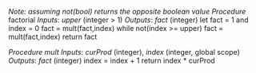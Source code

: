 *Note: assuming not(bool) returns the opposite boolean value*
*Procedure* factorial
	*Inputs*: _upper_ (integer > 1)
	*Outputs*: _fact_ (integer)
		let fact = 1 and index = 0
		fact = mult(fact,index)
		while not(index >= upper)
			fact = mult(fact,index)
		return fact

*Procedure* _mult_
	*Inputs*: _curProd_ (integer), _index_ (integer, global scope)
	*Outputs*: _fact_ (integer)
		index = index + 1
		return index * curProd